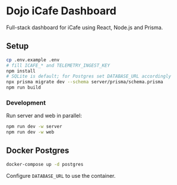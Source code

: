 # Dojo iCafe Dashboard

Full-stack dashboard for iCafe using React, Node.js and Prisma.

## Setup

```bash
cp .env.example .env
# fill ICAFE_* and TELEMETRY_INGEST_KEY
npm install
# SQLite is default; for Postgres set DATABASE_URL accordingly
npx prisma migrate dev --schema server/prisma/schema.prisma
npm run build
```

### Development

Run server and web in parallel:

```bash
npm run dev -w server
npm run dev -w web
```

## Docker Postgres

```bash
docker-compose up -d postgres
```

Configure `DATABASE_URL` to use the container.
